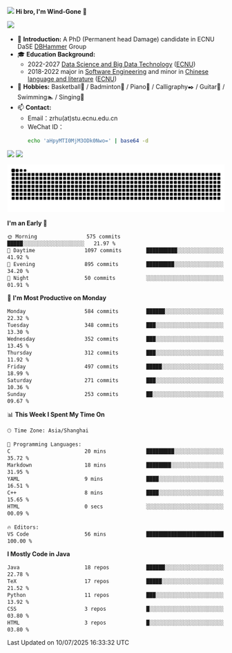 <img src="https://media.giphy.com/media/LnQjpWaON8nhr21vNW/giphy.gif" width="60">  **Hi bro, I'm Wind-Gone** 👋

![](https://komarev.com/ghpvc/?username=your-github-Wind-Gone&style=flat-square)

- 🌱 **Introduction:** A PhD (Permanent head Damage) candidate in ECNU DaSE [DBHammer](https://dbhammer.github.io/) Group
- 🎓 **Education Background:**
  - 2022-2027 [Data Science and Big Data Technology](http://dase.ecnu.edu.cn/) ([ECNU](https://www.ecnu.edu.cn/))
  - 2018-2022 major in [Software Engineering](http://www.sei.ecnu.edu.cn/) and minor in [Chinese language and literature](https://zhwx.ecnu.edu.cn/) ([ECNU](https://www.ecnu.edu.cn/))
- 🐣 **Hobbies:** Basketball🏀 / Badminton🏸 / Piano🎹 / Calligraphy✒️ / Guitar🎸 / Swimming🏊 / Singing🎤
- 📫 **Contact:**
  - Email：zrhu(at)stu.ecnu.edu.cn
  - WeChat ID：
    ```bash
    echo 'aHpyMTI0MjM3ODk0Nwo=' | base64 -d
    ```
<div>
  <img width="390px" src="https://github-readme-stats.vercel.app/api?username=Wind-Gone&show_icons=true&theme=vue">
  <img width="415px" src="http://github-readme-streak-stats.herokuapp.com/?user=Wind-Gone&theme=vue">
<!--   <img width="390px" src="https://github-readme-stats.anuraghazra1.vercel.app/api/top-langs/?username=Wind-Gone&layout=compact&theme=vue" /> -->
</div>

<!--[![Zirui Hu's github activity graph](https://github-readme-activity-graph.vercel.app/graph?username=Wind-Gone&theme=flat-square)](https://github.com/Wind-Gone/github-readme-activity-graph)-->
![Snake animation](https://raw.githubusercontent.com/Wind-Gone/Wind-Gone/output/github-contribution-grid-snake.svg)

<!--START_SECTION:waka-->
**I'm an Early 🐤** 

```text
🌞 Morning                575 commits         █████░░░░░░░░░░░░░░░░░░░░   21.97 % 
🌆 Daytime                1097 commits        ██████████░░░░░░░░░░░░░░░   41.92 % 
🌃 Evening                895 commits         █████████░░░░░░░░░░░░░░░░   34.20 % 
🌙 Night                  50 commits          ░░░░░░░░░░░░░░░░░░░░░░░░░   01.91 % 
```
📅 **I'm Most Productive on Monday** 

```text
Monday                   584 commits         ██████░░░░░░░░░░░░░░░░░░░   22.32 % 
Tuesday                  348 commits         ███░░░░░░░░░░░░░░░░░░░░░░   13.30 % 
Wednesday                352 commits         ███░░░░░░░░░░░░░░░░░░░░░░   13.45 % 
Thursday                 312 commits         ███░░░░░░░░░░░░░░░░░░░░░░   11.92 % 
Friday                   497 commits         █████░░░░░░░░░░░░░░░░░░░░   18.99 % 
Saturday                 271 commits         ███░░░░░░░░░░░░░░░░░░░░░░   10.36 % 
Sunday                   253 commits         ██░░░░░░░░░░░░░░░░░░░░░░░   09.67 % 
```


📊 **This Week I Spent My Time On** 

```text
🕑︎ Time Zone: Asia/Shanghai

💬 Programming Languages: 
C                        20 mins             █████████░░░░░░░░░░░░░░░░   35.72 % 
Markdown                 18 mins             ████████░░░░░░░░░░░░░░░░░   31.95 % 
YAML                     9 mins              ████░░░░░░░░░░░░░░░░░░░░░   16.51 % 
C++                      8 mins              ████░░░░░░░░░░░░░░░░░░░░░   15.65 % 
HTML                     0 secs              ░░░░░░░░░░░░░░░░░░░░░░░░░   00.09 % 

🔥 Editors: 
VS Code                  56 mins             █████████████████████████   100.00 % 
```

**I Mostly Code in Java** 

```text
Java                     18 repos            ██████░░░░░░░░░░░░░░░░░░░   22.78 % 
TeX                      17 repos            █████░░░░░░░░░░░░░░░░░░░░   21.52 % 
Python                   11 repos            ███░░░░░░░░░░░░░░░░░░░░░░   13.92 % 
CSS                      3 repos             █░░░░░░░░░░░░░░░░░░░░░░░░   03.80 % 
HTML                     3 repos             █░░░░░░░░░░░░░░░░░░░░░░░░   03.80 % 
```




 Last Updated on 10/07/2025 16:33:32 UTC
<!--END_SECTION:waka-->
